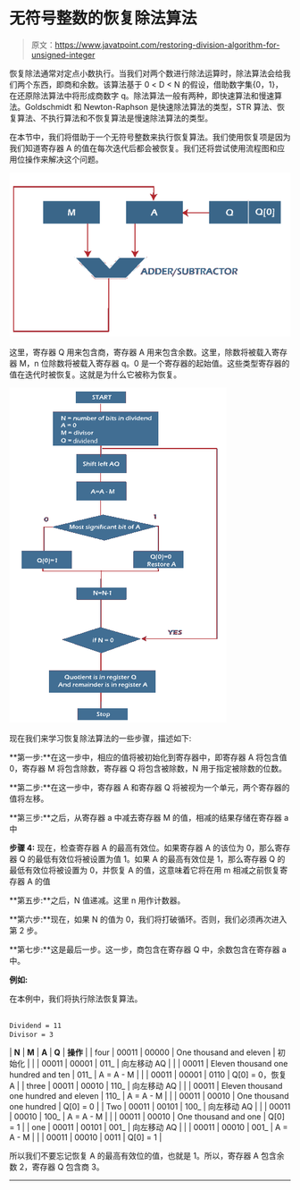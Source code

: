 # 无符号整数的恢复除法算法

> 原文：<https://www.javatpoint.com/restoring-division-algorithm-for-unsigned-integer>

恢复除法通常对定点小数执行。当我们对两个数进行除法运算时，除法算法会给我们两个东西，即商和余数。该算法基于 0 < D < N 的假设，借助数字集{0，1}，在还原除法算法中将形成商数字 q。除法算法一般有两种，即快速算法和慢速算法。Goldschmidt 和 Newton-Raphson 是快速除法算法的类型，STR 算法、恢复算法、不执行算法和不恢复算法是慢速除法算法的类型。

在本节中，我们将借助于一个无符号整数来执行恢复算法。我们使用恢复项是因为我们知道寄存器 A 的值在每次迭代后都会被恢复。我们还将尝试使用流程图和应用位操作来解决这个问题。

![Restoring Division Algorithm for Unsigned Integer](img/6ca66a1852f855e86b5b089671f16b5f.png)

这里，寄存器 Q 用来包含商，寄存器 A 用来包含余数。这里，除数将被载入寄存器 M，n 位除数将被载入寄存器 q。0 是一个寄存器的起始值。这些类型寄存器的值在迭代时被恢复。这就是为什么它被称为恢复。

![Restoring Division Algorithm for Unsigned Integer](img/e59d7cac9bc03f4e5523635c6ad62919.png)

现在我们来学习恢复除法算法的一些步骤，描述如下:

**第一步:**在这一步中，相应的值将被初始化到寄存器中，即寄存器 A 将包含值 0，寄存器 M 将包含除数，寄存器 Q 将包含被除数，N 用于指定被除数的位数。

**第二步:**在这一步中，寄存器 A 和寄存器 Q 将被视为一个单元，两个寄存器的值将左移。

**第三步:**之后，从寄存器 a 中减去寄存器 M 的值，相减的结果存储在寄存器 a 中

**步骤 4:** 现在，检查寄存器 A 的最高有效位。如果寄存器 A 的该位为 0，那么寄存器 Q 的最低有效位将被设置为值 1。如果 A 的最高有效位是 1，那么寄存器 Q 的最低有效位将被设置为 0，并恢复 A 的值，这意味着它将在用 m 相减之前恢复寄存器 A 的值

**第五步:**之后，N 值递减。这里 n 用作计数器。

**第六步:**现在，如果 N 的值为 0，我们将打破循环。否则，我们必须再次进入第 2 步。

**第七步:**这是最后一步。这一步，商包含在寄存器 Q 中，余数包含在寄存器 a 中。

**例如:**

在本例中，我们将执行除法恢复算法。

```

Dividend = 11
Divisor = 3

```

| **N** | **M** | **A** | **Q** | **操作** |
| four | 00011 | 00000 | One thousand and eleven | 初始化 |
|  | 00011 | 00001 | 011_ | 向左移动 AQ |
|  | 00011 | Eleven thousand one hundred and ten | 011_ | A = A - M |
|  | 00011 | 00001 | 0110 | Q[0] = 0，恢复 A |
| three | 00011 | 00010 | 110_ | 向左移动 AQ |
|  | 00011 | Eleven thousand one hundred and eleven | 110_ | A = A - M |
|  | 00011 | 00010 | One thousand one hundred | Q[0] = 0 |
| Two | 00011 | 00101 | 100_ | 向左移动 AQ |
|  | 00011 | 00010 | 100_ | A = A - M |
|  | 00011 | 00010 | One thousand and one | Q[0] = 1 |
| one | 00011 | 00101 | 001_ | 向左移动 AQ |
|  | 00011 | 00010 | 001_ | A = A - M |
|  | 00011 | 00010 | 0011 | Q[0] = 1 |

所以我们不要忘记恢复 A 的最高有效位的值，也就是 1。所以，寄存器 A 包含余数 2，寄存器 Q 包含商 3。

* * *